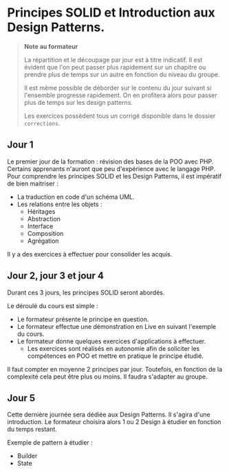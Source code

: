 # Principes SOLID et Introduction aux Design Patterns.


> **Note au formateur**
>
> La répartition et le découpage par jour est à titre indicatif. 
> Il est évident que l'on peut passer plus rapidement sur un chapitre ou prendre plus de temps sur un autre en fonction du niveau du groupe. 
>
>Il est même possible de déborder sur le contenu du jour suivant si l'ensemble progresse rapidement. On en profitera alors pour passer plus de temps sur les design patterns. 
>
> Les exercices possèdent tous un corrigé disponible dans le dossier `corrections`.



## Jour 1 

Le premier jour de la formation : révision des bases de la POO avec PHP.
Certains apprenants n'auront que peu d'expérience avec le langage PHP. 
Pour comprendre les principes SOLID et les Design Patterns, il est impératif de bien maitriser :

* La traduction en code d'un schéma UML.
* Les relations entre les objets : 
  * Héritages
  * Abstraction
  * Interface
  * Composition
  * Agrégation

Il y a des exercices à effectuer pour consolider les acquis. 

## Jour 2, jour 3 et jour 4

Durant ces 3 jours, les principes SOLID seront abordés. 

Le déroulé du cours est simple : 

* Le formateur présente le principe en question. 
* Le formateur effectue une démonstration en Live en suivant l'exemple du cours. 
* Le formateur donne quelques exercices d'applications à effectuer. 
  * Les exercices sont réalisés en autonomie afin de soliciter les compétences en POO et mettre en pratique le principe étudié. 

Il faut compter en moyenne 2 principes par jour. Toutefois, en fonction de la complexité cela peut être plus ou moins. Il faudra s'adapter au groupe. 

## Jour 5

Cette dernière journée sera dédiée aux Design Patterns. Il s'agira d'une introduction. 
Le formateur choisira alors 1 ou 2 Design à étudier en fonction du temps restant.

Exemple de pattern à étudier : 
* Builder
* State


